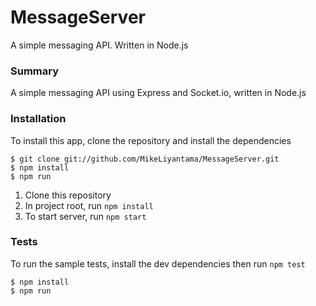 # MessageServer
A simple messaging API. Written in Node.js

### Summary
A simple messaging API using Express and Socket.io, written in Node.js

### Installation
To install this app, clone the repository and install the dependencies
```
$ git clone git://github.com/MikeLiyantama/MessageServer.git
$ npm install
$ npm run
```
1. Clone this repository
2. In project root, run `npm install`
3. To start server, run `npm start`

### Tests
To run the sample tests, install the dev dependencies then run `npm test`
```
$ npm install
$ npm run
```

